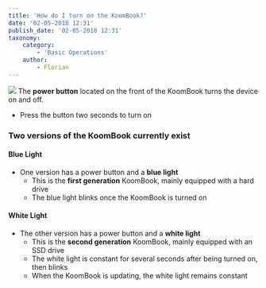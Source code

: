 ```yaml
---
title: 'How do I turn on the KoomBook?'
date: '02-05-2018 12:31'
publish_date: '02-05-2018 12:31'
taxonomy:
    category:
        - 'Basic Operations'
    author:
        - Florian
---
```


![](IMG_3447.JPG)
The **power button** located on the front of the KoomBook turns the device on and off.

* Press the button two seconds to turn on

### Two versions of the KoomBook currently exist

#### Blue Light

* One version has a power button and a **blue light**
  * This is the **first generation** KoomBook, mainly equipped with a hard drive
  * The blue light blinks once the KoomBook is turned on
  
#### White Light

* The other version has a power button and a **white light** 
  * This is the **second generation** KoomBook, mainly equipped with an SSD drive 
  * The white light is constant for several seconds after being turned on, then blinks 
  * When the KoomBook is updating, the white light remains constant



